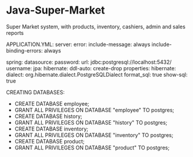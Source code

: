 # Java-Super-Market
Super Market system, with products, inventory, cashiers, admin and sales reports

APPLICATION.YML:
server:
  error:
    include-message: always
    include-binding-errors: always

spring:
  datasource:
    password: 
    url: jdbc:postgresql://localhost:5432/
    username: 
  jpa:
    hibernate:
      ddl-auto: create-drop
    properties:
      hibernate:
        dialect: org.hibernate.dialect.PostgreSQLDialect
        format_sql: true
    show-sql: true
    

CREATING DATABASES:
- CREATE DATABASE employee;
- GRANT ALL PRIVILEGES ON DATABASE "employee" TO postgres;
- CREATE DATABASE history;
- GRANT ALL PRIVILEGES ON DATABASE "history" TO postgres;
- CREATE DATABASE inventory;
- GRANT ALL PRIVILEGES ON DATABASE "inventory" TO postgres;
- CREATE DATABASE product;
- GRANT ALL PRIVILEGES ON DATABASE "product" TO postgres;

